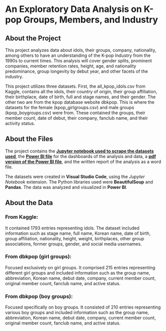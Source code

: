 # An Exploratory Data Analysis on K-pop Groups, Members, and Industry

## About the Project
This project analyzes data about idols, their groups, company, nationality, among others to have an understanding of the K-pop Industry from the 1990s to current times. This analysis will cover gender splits, prominent companies, member retention rates, height, age, and nationality predominance, group longevity by debut year, and other facets of the industry. 

This project utilizes three datasets. First, the all_kpop_idols.csv from Kaggle, contains all the idols, their country of origin, their group affiliation, their birthplace, date of birth, full and stage names, and their gender. The other two are from the kpop database website dbkpop. This is where the datasets for the female (kpop_girlgroups.csv) and male groups (kpop_boygroups.csv) were from. These contained the groups, their member count, date of debut, their company, fanclub name, and their activity status. 

## About the Files
The project contains the [**Jupyter notebook used to scrape the datasets used**](https://github.com/enzopimentel/K-pop-Industry-Exploratory-Analysis/blob/main/kpop_scraper.ipynb), the [**Power BI file**](https://github.com/enzopimentel/K-pop-Industry-Exploratory-Analysis/blob/main/kpop%20analysis.pbix) for the dashboards of the analysis and data, a [**pdf version of the Power BI file**](https://github.com/enzopimentel/K-pop-Industry-Exploratory-Analysis/blob/main/kpop%20analysis.pdf), and the  written report of the analysis as a word file.

The datasets were created in **Visual Studio Code**, using the _Jupyter Notebook_ extension. The Python libraries used were **BeautifulSoup** and **Pandas**. The data was analyzed and visualized in **Power BI**.

## About the Data
### From Kaggle:
It contained 1793 entries representing idols. The dataset included information such as stage name, full name, Korean name, date of birth, group affiliation, nationality, height, weight, birthplaces, other group associations, former groups, gender, and social media usernames.

### From dbkpop (girl groups):
Focused exclusively on girl groups. It comprised 215 entries representing different girl groups and included information such as the group name, abbreviation, Korean name, debut date, company, current member count, original member count, fanclub name, and active status.

### From dbkpop (boy groups):
Focused specifically on boy groups. It consisted of 210 entries representing various boy groups and included information such as the group name, abbreviation, Korean name, debut date, company, current member count, original member count, fanclub name, and active status.
